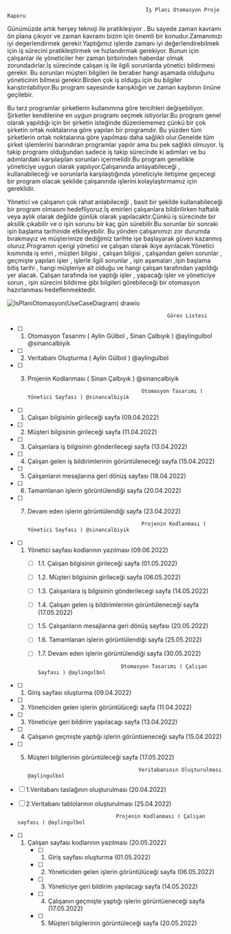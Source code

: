                                                  İş Planı Otomasyon Proje Raporu

Günümüzde artık herşey teknoji ile pratikleşiyor . Bu sayede zaman kavramı ön plana çıkıyor ve zaman kavramı bizim için önemli bir konudur.Zamanımızı iyi degerlendirmek gerekir.Yaptığımız işlerde zamanı iyi değerlendirebilmek için iş sürecini pratikleştirmek ve hızlandırmak gerekiyor. Bunun için çalışanlar ile yöneticiler her zaman birbirinden haberdar olmak zorundadırlar.İş sürecinde çalışan iş ile ilgili sorunlarda yönetici bildirmesi gerekir. Bu sorunları müşteri bilgileri ile beraber hangi aşamada olduğunu yöneticinin bilmesi gerekir.Birden çok iş oldugu için bu bilgiler karıştırılabiliyor.Bu program sayesinde karışıklığın ve zaman kaybının önüne geçilebir.

Bu tarz programlar şirketlerin kullanımına göre tercihleri değişebiliyor. Şirketler kendilerine en uygun programı seçmek istiyorlar.Bu program genel olarak yapıldığı için bir şirketin isteğinde düzenlememez çünkü bir çok şirketin ortak noktalarına göre yapılan bir programdır. Bu yüzden tüm şirketlerin ortak noktalarına göre yapılması daha sağlıklı olur.Genelde tüm şirket işlemlerini barındıran programlar yapılır ama bu pek sağlıklı olmuyor. İş takip programı olduğundan sadece iş takip sürecinde ki adımları ve bu adımlardaki karşılaşılan sorunları içermelidir.Bu program genellikle yöneticiye uygun olarak yapılıyor.Çalışanında anlayabileceği , kullanabileceği ve sorunlarla karşılaştığında yöneticiyle iletişime geçecegi bir program olacak şekilde çalışanında işlerini kolaylaştırmamız için gereklidir.

Yönetici ve çalışanın çok rahat anlabileceği , basit bir şekilde kullanabileceği bir program olmasını hedefliyoruz.İş emirleri çalışanlara bildirilirken haftalık veya aylık olarak değilde günlük olarak yapılacaktır.Çünkü iş sürecinde bir aksilik çıkabilir ve o işin sorunu bir kaç gün sürebilir.Bu sorunlar bir sonraki işin başlama tarihinide etkileyebilir. Bu yönden çalışanımızı zor durumda bırakmayız ve müşterimize dediğimiz tarihte işe başlayarak güven kazanmış oluruz.Programın içerigi yönetici ve çalışan olarak ikiye ayrılacak.Yönetici kısmında iş emri , müşteri bilgisi , çalışan bilgisi , çalışandan gelen sorunlar , geçmişte yapılan işler , işlerle ilgili sorunlar , işin aşamaları ,işin başlama bitiş tarihi , hangi müşteriye ait olduğu ve hangi çalışan tarafından yapıldığı yer alacak. Çalışan tarafında ise yaptığı işler , yapacağı işler ve yöneticiye sorun , işin sürecini bildirme gibi bilgileri görebileceği bir otomasyon hazırlanması hedeflenmektedir.


![IsPlaniOtomasyon(UseCaseDiagram) drawio](https://user-images.githubusercontent.com/101750952/158688799-5d360602-bfbc-41f8-bcc8-ce1993c689af.png)


                                                        Görev Listesi
                                  
- [ ] 1. Otomasyon Tasarımı   ( Aylin Gülbol , Sinan Çalbıyık )  @aylingulbol @sinancalbiyik
- [ ] 2. Veritabanı Oluşturma ( Aylin Gülbol ) @aylingulbol
- [ ] 3. Projenin Kodlanması  ( Sinan Çalbıyık ) @sinancalbiyik
                                   
                                   
                                   
                                              Otomasyon Tasarımı ( Yönetici Sayfası ) @sinancalbiyik
                                           
 - [ ] 1. Çalışan bilgisinin girileceği sayfa (09.04.2022)
 - [ ] 2. Müşteri bilgisinin girileceği sayfa (11.04.2022)
 - [ ] 3. Çalışanlara iş bilgisinin gönderilecegi sayfa (13.04.2022)
 - [ ] 4. Çalışan gelen iş bildirimlerinin görüntüleneceği sayfa (15.04.2022)
 - [ ] 5. Çalışanların mesajlarına geri dönüş sayfası (18.04.2022)
 - [ ] 6. Tamamlanan işlerin görüntülendiği sayfa (20.04.2022)
 - [ ] 7. Devam eden işlerin görüntülendiği sayfa (23.04.2022)
 
 
                                               Projenin Kodlanması ( Yönetici Sayfası ) @sinancalbiyik
                                       
 - [ ] 1. Yönetici sayfası kodlarının yazılması (09.06.2022)
      - [ ] 1.1. Çalışan bilgisinin girileceği sayfa (01.05.2022)
      - [ ] 1.2. Müşteri bilgisinin girileceği sayfa (06.05.2022)
      - [ ] 1.3. Çalışanlara iş bilgisinin gönderilecegi sayfa (14.05.2022)
      - [ ] 1.4. Çalışan gelen iş bildirimlerinin görüntüleneceği sayfa (17.05.2022)
      - [ ] 1.5. Çalışanların mesajlarına geri dönüş sayfası (20.05.2022)
      - [ ] 1.6. Tamamlanan işlerin görüntülendiği sayfa (25.05.2022)
      - [ ] 1.7. Devam eden işlerin görüntülendiği sayfa (30.05.2022) 
    
    
                                       Otomasyon Tasarımı ( Çalışan Sayfası ) @aylingulbol
                                           
- [ ] 1. Giriş sayfası oluşturma (09.04.2022)
- [ ] 2. Yöneticiden gelen işlerin görüntülüceği sayfa (11.04.2022)
- [ ] 3. Yöneticiye geri bildirim yapılacagı sayfa (13.04.2022)
- [ ] 4. Çalışanın geçmişte yaptığı işlerin görüntüeneceği sayfa (15.04.2022)
- [ ] 5. Müşteri bilgilerinin görüntüleceği sayfa (17.05.2022)
 
                                             Veritabanının Oluşturulması @aylingulbol
 
 - [ ] 1.Veritabanı taslağının oluşturulması (20.04.2022)
 - [ ] 2.Veritabanı tablolarının oluşturulması (25.04.2022)
 
                                       Projenin Kodlanması ( Çalışan sayfası ) @aylingulbol
                                       
 - [ ] 1. Çalışan sayfası kodlarının yazılması (20.05.2022)
      - [ ] 1. Giriş sayfası oluşturma (01.05.2022)
      - [ ] 2. Yöneticiden gelen işlerin görüntülüceği sayfa (06.05.2022)
      - [ ] 3. Yöneticiye geri bildirim yapılacagı sayfa (14.05.2022)
      - [ ] 4. Çalışanın geçmişte yaptığı işlerin görüntüeneceği sayfa (17.05.2022)
      - [ ] 5. Müşteri bilgilerinin görüntüleceği sayfa (20.05.2022)
